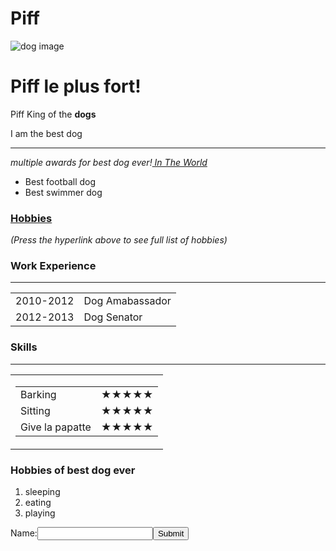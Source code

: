 # Piff<!DOCTYPE html>
<html lang="en" dir="ltr">

<head>
  <meta charset="utf-8">
  <title>★ Piff's website</title>
</head>

<body>
  <img src="https://www.cesarsway.com/how-to-get-your-dog-to-listen-to-you/" alt="dog image">
  <h1>Piff le plus fort!</h1 <p>Piff King of the <strong>dogs</strong>
  <p> I am the best dog
  </p>
  <hr size=3 noshade />
  <p><em>multiple awards for best dog ever!<a href="https://en.wikipedia.org/wiki/World"> In The World</a></em></p>
  <ul>
    <li>Best football dog</li>
    <li>Best swimmer dog</li>
  </ul>
  <h3><a href="hobbies.html">Hobbies</a></h3>
  <p><em>(Press the hyperlink above to see full list of hobbies)</p></em>
  <h3> Work Experience</h3>
  <hr>
  <table>
    <tr>
      <td>2010-2012</td>
      <td>Dog Amabassador</td>
    </tr>
    <tr>
      <td>2012-2013</td>
      <td>Dog Senator</td>
    </tr>

  </table>
  <h3>Skills</h3>
  <hr>
  <table cell spacing = "10">
    <tr>
      <td>
        <table cell spacing = "10">
          <tr>
            <td>Barking</td>
            <td>★★★★★</td>
          </tr>
          <tr>
            <td>Sitting</td>
            <td>★★★★★</td>
          </tr>
          <tr>
            <td>Give la papatte</td>
            <td>★★★★★</td>
          </tr>
        </table>
      </td>
    </tr>

  </table>



</body>

</html>

<!DOCTYPE html>
<html lang="en" dir="ltr">
  <head>
    <meta charset="utf-8">
    <title></title>
  </head>
  <body>
    <h3>Hobbies of best dog ever</h3>
    <ol>
      <li>sleeping
      </li>
      <li>eating</li>
      <li>playing</li>
    </ol>
    <form action=""><label>Name:</label><input type="text"><input type="Submit"></form>
  </body>
</html>
